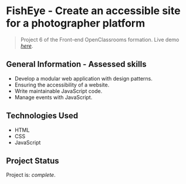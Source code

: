 # FishEye - Create an accessible site for a photographer platform

> Project 6 of the Front-end OpenClassrooms formation.
> Live demo [_here_](https://thecatisonthemoon.github.io/GilletGarasSamantha_6_09072021/).

## General Information - Assessed skills
- Develop a modular web application with design patterns.
- Ensuring the accessibility of a website.
- Write maintainable JavaScript code.
- Manage events with JavaScript.

## Technologies Used
- HTML
- CSS
- JavaScript

## Project Status
Project is: _complete_.